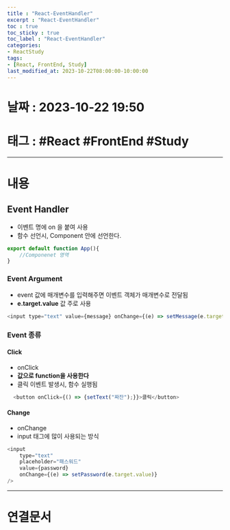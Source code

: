 ```yaml
---
title : "React-EventHandler"
excerpt : "React-EventHandler"
toc : true
toc_sticky : true
toc_label : "React-EventHandler"
categories:
- ReactStudy
tags:
- [React, FrontEnd, Study]
last_modified_at: 2023-10-22T08:00:00-10:00:00
---
```


# 날짜 : 2023-10-22 19:50

# 태그 : #React #FrontEnd #Study 
---

# 내용

## Event Handler
- 이벤트 명에 on 을 붙여 사용
- 함수 선언시, Component 안에 선언한다.

```javascript
export default function App(){
	//Componenet 영역
}
```

### Event Argument
- event 값에 매개변수를 입력해주면 이벤트 객체가 매개변수로 전달됨
- **e.target.value** 값 주로 사용

```javascript
<input type="text" value={message} onChange={(e) => setMessage(e.target.value)} />
```

### Event 종류

#### Click
- onClick
- **값으로 function을 사용한다**
- 클릭 이벤트 발생시, 함수 실행됨

```javascript
  <button onClick={() => {setText("짜잔");}}>클릭</button>
```

#### Change
- onChange
- input 태그에 많이 사용되는 방식

```javascript
<input
	type="text"
	placeholder="패스워드"
	value={password}
	onChange={(e) => setPassword(e.target.value)}
/>
```

---

# 연결문서
